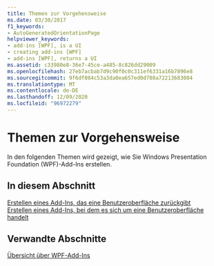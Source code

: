 ```yaml
---
title: Themen zur Vorgehensweise
ms.date: 03/30/2017
f1_keywords:
- AutoGeneratedOrientationPage
helpviewer_keywords:
- add-ins [WPF], is a UI
- creating add-ins [WPF]
- add-ins [WPF], returns a UI
ms.assetid: c33980e8-36e7-45ce-a485-8c826dd29009
ms.openlocfilehash: 27eb7acbab7d9c90f0c0c311ef6331a16b7896e8
ms.sourcegitcommit: 9f6df084c53a3da0ea657ed0d708a72213683084
ms.translationtype: MT
ms.contentlocale: de-DE
ms.lasthandoff: 12/09/2020
ms.locfileid: "96972279"
---
```

# <a name="how-to-topics"></a>Themen zur Vorgehensweise
In den folgenden Themen wird gezeigt, wie Sie Windows Presentation Foundation (WPF)-Add-Ins erstellen.  
  
## <a name="in-this-section"></a>In diesem Abschnitt  
 [Erstellen eines Add-Ins, das eine Benutzeroberfläche zurückgibt](how-to-create-an-add-in-that-returns-a-ui.md)  
 [Erstellen eines Add-Ins, bei dem es sich um eine Benutzeroberfläche handelt](how-to-create-an-add-in-that-is-a-ui.md)  
  
## <a name="related-sections"></a>Verwandte Abschnitte  
 [Übersicht über WPF-Add-Ins](wpf-add-ins-overview.md)
